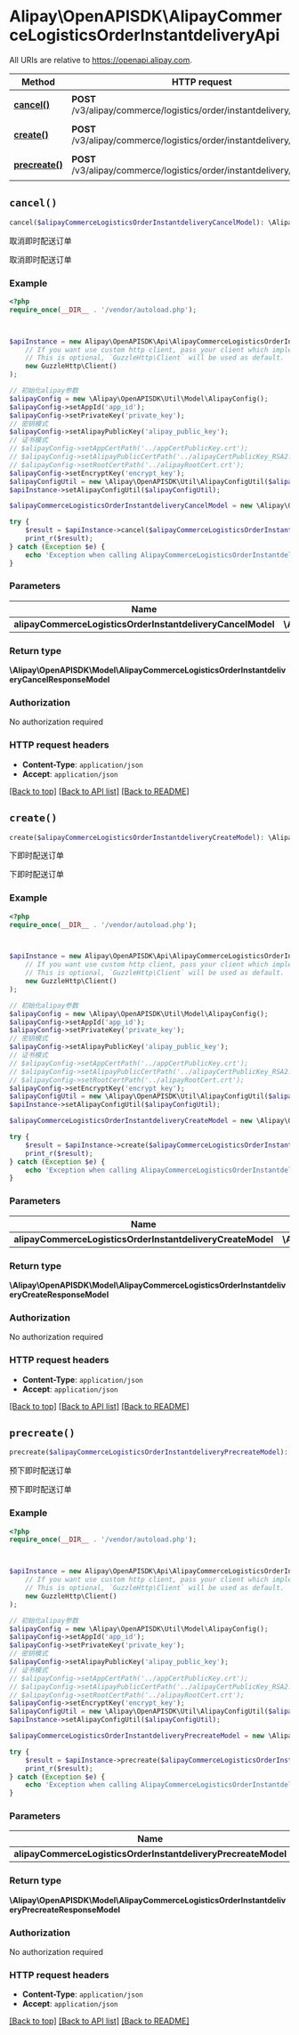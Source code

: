 # Alipay\OpenAPISDK\AlipayCommerceLogisticsOrderInstantdeliveryApi

All URIs are relative to https://openapi.alipay.com.

Method | HTTP request | Description
------------- | ------------- | -------------
[**cancel()**](AlipayCommerceLogisticsOrderInstantdeliveryApi.md#cancel) | **POST** /v3/alipay/commerce/logistics/order/instantdelivery/cancel | 取消即时配送订单
[**create()**](AlipayCommerceLogisticsOrderInstantdeliveryApi.md#create) | **POST** /v3/alipay/commerce/logistics/order/instantdelivery/create | 下即时配送订单
[**precreate()**](AlipayCommerceLogisticsOrderInstantdeliveryApi.md#precreate) | **POST** /v3/alipay/commerce/logistics/order/instantdelivery/precreate | 预下即时配送订单


## `cancel()`

```php
cancel($alipayCommerceLogisticsOrderInstantdeliveryCancelModel): \Alipay\OpenAPISDK\Model\AlipayCommerceLogisticsOrderInstantdeliveryCancelResponseModel
```

取消即时配送订单

取消即时配送订单

### Example

```php
<?php
require_once(__DIR__ . '/vendor/autoload.php');



$apiInstance = new Alipay\OpenAPISDK\Api\AlipayCommerceLogisticsOrderInstantdeliveryApi(
    // If you want use custom http client, pass your client which implements `GuzzleHttp\ClientInterface`.
    // This is optional, `GuzzleHttp\Client` will be used as default.
    new GuzzleHttp\Client()
);

// 初始化alipay参数
$alipayConfig = new \Alipay\OpenAPISDK\Util\Model\AlipayConfig();
$alipayConfig->setAppId('app_id');
$alipayConfig->setPrivateKey('private_key');
// 密钥模式
$alipayConfig->setAlipayPublicKey('alipay_public_key');
// 证书模式
// $alipayConfig->setAppCertPath('../appCertPublicKey.crt');
// $alipayConfig->setAlipayPublicCertPath('../alipayCertPublicKey_RSA2.crt');
// $alipayConfig->setRootCertPath('../alipayRootCert.crt');
$alipayConfig->setEncryptKey('encrypt_key');
$alipayConfigUtil = new \Alipay\OpenAPISDK\Util\AlipayConfigUtil($alipayConfig);
$apiInstance->setAlipayConfigUtil($alipayConfigUtil);

$alipayCommerceLogisticsOrderInstantdeliveryCancelModel = new \Alipay\OpenAPISDK\Model\AlipayCommerceLogisticsOrderInstantdeliveryCancelModel(); // \Alipay\OpenAPISDK\Model\AlipayCommerceLogisticsOrderInstantdeliveryCancelModel

try {
    $result = $apiInstance->cancel($alipayCommerceLogisticsOrderInstantdeliveryCancelModel);
    print_r($result);
} catch (Exception $e) {
    echo 'Exception when calling AlipayCommerceLogisticsOrderInstantdeliveryApi->cancel: ', $e->getMessage(), PHP_EOL;
}
```

### Parameters

Name | Type | Description  | Notes
------------- | ------------- | ------------- | -------------
 **alipayCommerceLogisticsOrderInstantdeliveryCancelModel** | **\Alipay\OpenAPISDK\Model\AlipayCommerceLogisticsOrderInstantdeliveryCancelModel**|  | [optional]

### Return type

**\Alipay\OpenAPISDK\Model\AlipayCommerceLogisticsOrderInstantdeliveryCancelResponseModel**

### Authorization

No authorization required

### HTTP request headers

- **Content-Type**: `application/json`
- **Accept**: `application/json`

[[Back to top]](#) [[Back to API list]](../../README.md#api-endpoints)
[[Back to README]](../../README.md)

## `create()`

```php
create($alipayCommerceLogisticsOrderInstantdeliveryCreateModel): \Alipay\OpenAPISDK\Model\AlipayCommerceLogisticsOrderInstantdeliveryCreateResponseModel
```

下即时配送订单

下即时配送订单

### Example

```php
<?php
require_once(__DIR__ . '/vendor/autoload.php');



$apiInstance = new Alipay\OpenAPISDK\Api\AlipayCommerceLogisticsOrderInstantdeliveryApi(
    // If you want use custom http client, pass your client which implements `GuzzleHttp\ClientInterface`.
    // This is optional, `GuzzleHttp\Client` will be used as default.
    new GuzzleHttp\Client()
);

// 初始化alipay参数
$alipayConfig = new \Alipay\OpenAPISDK\Util\Model\AlipayConfig();
$alipayConfig->setAppId('app_id');
$alipayConfig->setPrivateKey('private_key');
// 密钥模式
$alipayConfig->setAlipayPublicKey('alipay_public_key');
// 证书模式
// $alipayConfig->setAppCertPath('../appCertPublicKey.crt');
// $alipayConfig->setAlipayPublicCertPath('../alipayCertPublicKey_RSA2.crt');
// $alipayConfig->setRootCertPath('../alipayRootCert.crt');
$alipayConfig->setEncryptKey('encrypt_key');
$alipayConfigUtil = new \Alipay\OpenAPISDK\Util\AlipayConfigUtil($alipayConfig);
$apiInstance->setAlipayConfigUtil($alipayConfigUtil);

$alipayCommerceLogisticsOrderInstantdeliveryCreateModel = new \Alipay\OpenAPISDK\Model\AlipayCommerceLogisticsOrderInstantdeliveryCreateModel(); // \Alipay\OpenAPISDK\Model\AlipayCommerceLogisticsOrderInstantdeliveryCreateModel

try {
    $result = $apiInstance->create($alipayCommerceLogisticsOrderInstantdeliveryCreateModel);
    print_r($result);
} catch (Exception $e) {
    echo 'Exception when calling AlipayCommerceLogisticsOrderInstantdeliveryApi->create: ', $e->getMessage(), PHP_EOL;
}
```

### Parameters

Name | Type | Description  | Notes
------------- | ------------- | ------------- | -------------
 **alipayCommerceLogisticsOrderInstantdeliveryCreateModel** | **\Alipay\OpenAPISDK\Model\AlipayCommerceLogisticsOrderInstantdeliveryCreateModel**|  | [optional]

### Return type

**\Alipay\OpenAPISDK\Model\AlipayCommerceLogisticsOrderInstantdeliveryCreateResponseModel**

### Authorization

No authorization required

### HTTP request headers

- **Content-Type**: `application/json`
- **Accept**: `application/json`

[[Back to top]](#) [[Back to API list]](../../README.md#api-endpoints)
[[Back to README]](../../README.md)

## `precreate()`

```php
precreate($alipayCommerceLogisticsOrderInstantdeliveryPrecreateModel): \Alipay\OpenAPISDK\Model\AlipayCommerceLogisticsOrderInstantdeliveryPrecreateResponseModel
```

预下即时配送订单

预下即时配送订单

### Example

```php
<?php
require_once(__DIR__ . '/vendor/autoload.php');



$apiInstance = new Alipay\OpenAPISDK\Api\AlipayCommerceLogisticsOrderInstantdeliveryApi(
    // If you want use custom http client, pass your client which implements `GuzzleHttp\ClientInterface`.
    // This is optional, `GuzzleHttp\Client` will be used as default.
    new GuzzleHttp\Client()
);

// 初始化alipay参数
$alipayConfig = new \Alipay\OpenAPISDK\Util\Model\AlipayConfig();
$alipayConfig->setAppId('app_id');
$alipayConfig->setPrivateKey('private_key');
// 密钥模式
$alipayConfig->setAlipayPublicKey('alipay_public_key');
// 证书模式
// $alipayConfig->setAppCertPath('../appCertPublicKey.crt');
// $alipayConfig->setAlipayPublicCertPath('../alipayCertPublicKey_RSA2.crt');
// $alipayConfig->setRootCertPath('../alipayRootCert.crt');
$alipayConfig->setEncryptKey('encrypt_key');
$alipayConfigUtil = new \Alipay\OpenAPISDK\Util\AlipayConfigUtil($alipayConfig);
$apiInstance->setAlipayConfigUtil($alipayConfigUtil);

$alipayCommerceLogisticsOrderInstantdeliveryPrecreateModel = new \Alipay\OpenAPISDK\Model\AlipayCommerceLogisticsOrderInstantdeliveryPrecreateModel(); // \Alipay\OpenAPISDK\Model\AlipayCommerceLogisticsOrderInstantdeliveryPrecreateModel

try {
    $result = $apiInstance->precreate($alipayCommerceLogisticsOrderInstantdeliveryPrecreateModel);
    print_r($result);
} catch (Exception $e) {
    echo 'Exception when calling AlipayCommerceLogisticsOrderInstantdeliveryApi->precreate: ', $e->getMessage(), PHP_EOL;
}
```

### Parameters

Name | Type | Description  | Notes
------------- | ------------- | ------------- | -------------
 **alipayCommerceLogisticsOrderInstantdeliveryPrecreateModel** | **\Alipay\OpenAPISDK\Model\AlipayCommerceLogisticsOrderInstantdeliveryPrecreateModel**|  | [optional]

### Return type

**\Alipay\OpenAPISDK\Model\AlipayCommerceLogisticsOrderInstantdeliveryPrecreateResponseModel**

### Authorization

No authorization required

### HTTP request headers

- **Content-Type**: `application/json`
- **Accept**: `application/json`

[[Back to top]](#) [[Back to API list]](../../README.md#api-endpoints)
[[Back to README]](../../README.md)

